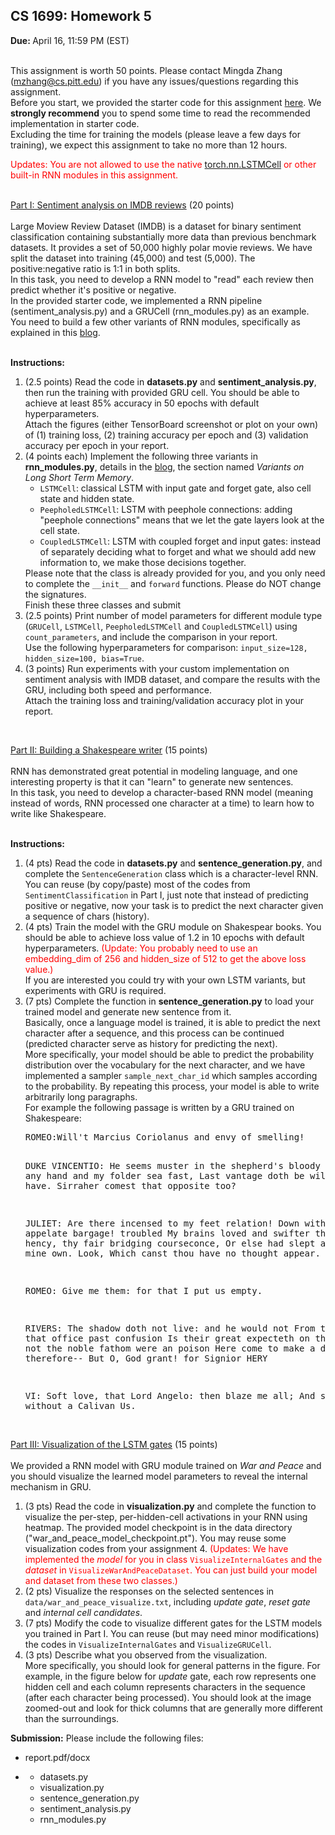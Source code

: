 <body>
  <h2>CS 1699: Homework 5 </h2>
  <b>Due: </b>April 16, 11:59 PM (EST)
  <br><br>

  This assignment is worth 50 points. Please contact Mingda Zhang (mzhang@cs.pitt.edu) if you have any issues/questions regarding this assignment.<br>
  Before you start, we provided the starter code for this assignment <a href="hw5_starter.zip">here</a>.
  We <b>strongly recommend</b> you to spend some time to read the recommended implementation in starter code.<br>
  Excluding the time for training the models (please leave a few days for training), we expect this assignment to take no more than 12 hours.<br>

  <span style="color: red;">Updates: You are not allowed to use the native <a href="https://pytorch.org/docs/stable/nn.html#lstmcell" target="_blank">torch.nn.LSTMCell</a> or other built-in RNN modules in this assignment.</span>
  <br><br>

  <u>Part I: Sentiment analysis on IMDB reviews</u> (20 points)
  <br><br>
  Large Moview Review Dataset (IMDB) is a dataset for binary sentiment classification containing substantially more data than previous benchmark datasets.
  It provides a set of 50,000 highly polar movie reviews. We have split the dataset into training (45,000) and test (5,000). The positive:negative ratio is 1:1 in both splits. <br>
  In this task, you need to develop a RNN model to "read" each review then predict whether it's positive or negative. <br>
  In the provided starter code, we implemented a RNN pipeline (<span class="fw">sentiment_analysis.py</span>) and a GRUCell (<span class="fw">rnn_modules.py</span>) as an example. <br>
  You need to build a few other variants of RNN modules, specifically as explained in this <a href="https://colah.github.io/posts/2015-08-Understanding-LSTMs/" target="_blank">blog</a>.<br><br>

  <b>Instructions:</b>
  <ol>
    <li>(2.5 points) Read the code in <b>datasets.py</b> and <b>sentiment_analysis.py</b>, then run the training with provided GRU cell. You should be able to achieve at least 85% accuracy in 50 epochs with default hyperparameters. <br>
      Attach the figures (either TensorBoard screenshot or plot on your own) of (1) training loss, (2) training accuracy per epoch and (3) validation accuracy per epoch in your report. </li>
    <li>(4 points each) Implement the following three variants in <b>rnn_modules.py</b>, details in the <a href="https://colah.github.io/posts/2015-08-Understanding-LSTMs/" target="_blank">blog</a>, the section named <i>Variants on Long Short Term Memory</i>.
      <ul>
        <li><code>LSTMCell</code>: classical LSTM with input gate and forget gate, also cell state and hidden state.</li>
        <li><code>PeepholedLSTMCell</code>: LSTM with peephole connections: adding "peephole connections" means that we let the gate layers look at the cell state.</li>
        <li><code>CoupledLSTMCell</code>: LSTM with coupled forget and input gates: instead of separately deciding what to forget and what we should add new information to, we make those decisions together.</li>
      </ul>
      Please note that the class is already provided for you, and you only need to complete the <code>__init__</code> and <code>forward</code> functions. Please do NOT change the signatures. <br>
      Finish these three classes and submit
    </li>
    <li>(2.5 points) Print number of model parameters for different module type (<code>GRUCell</code>, <code>LSTMCell</code>, <code>PeepholedLSTMCell</code> and <code>CoupledLSTMCell</code>) using <code>count_parameters</code>, and include the comparison in your report. <br>
      Use the following hyperparameters for comparison: <code>input_size=128, hidden_size=100, bias=True</code>.
    </li>
    <li>(3 points) Run experiments with your custom implementation on sentiment analysis with IMDB dataset, and compare the results with the GRU, including both speed and performance. <br>
      Attach the training loss and training/validation accuracy plot in your report.</li>
  </ol>

  <br>

  <u>Part II: Building a Shakespeare writer</u> (15 points)
  <br><br>
  RNN has demonstrated great potential in modeling language, and one interesting property is that it can "learn" to generate new sentences. <br>
  In this task, you need to develop a character-based RNN model (meaning instead of words, RNN processed one character at a time) to learn how to write like Shakespeare.
  <br><br>

  <b>Instructions:</b>
  <ol>
    <li>(4 pts) Read the code in <b>datasets.py</b> and <b>sentence_generation.py</b>, and complete the <code>SentenceGeneration</code> class which is a character-level RNN. <br>
      You can reuse (by copy/paste) most of the codes from <code>SentimentClassification</code> in Part I, just note that instead of predicting positive or negative, now your task is to predict the next character given a sequence of chars (history). <br>
    </li>
    <li>(4 pts) Train the model with the GRU module on Shakespear books. You should be able to achieve loss value of 1.2 in 10 epochs with default hyperparameters. <span style="color: red;">(Update: You probably need to use an embedding_dim of 256 and hidden_size of 512 to get the above loss value.)</span><br>
      If you are interested you could try with your own LSTM variants, but experiments with GRU is required.</li>
    <li>(7 pts) Complete the function in <b>sentence_generation.py</b> to load your trained model and generate new sentence from it. <br>
      Basically, once a language model is trained, it is able to predict the next character after a sequence, and this process can be continued (predicted character serve as history for predicting the next). <br>
      More specifically, your model should be able to predict the probability distribution over the vocabulary for the next character, and we have implemented a sampler <code>sample_next_char_id</code> which samples according to the probability. By repeating this process, your model is able to write arbitrarily long paragraphs. <br>
      For example the following passage is written by a GRU trained on Shakespeare:<br>
      <pre>ROMEO:Will't Marcius Coriolanus and envy of smelling!

DUKE VINCENTIO:
He seems muster in the shepherd's bloody winds;
Which any hand and my folder sea fast,
Last vantage doth be willing forth to have.
Sirraher comest that opposite too?

JULIET:
Are there incensed to my feet relation!
Down with mad appelate bargage! troubled
My brains loved and swifter than edwards:
Or, hency, thy fair bridging courseconce,
Or else had slept a traitors in mine own.
Look, Which canst thou have no thought appear.

ROMEO:
Give me them: for that I put us empty.

RIVERS:
The shadow doth not live: and he would not
From thee for his that office past confusion
Is their great expecteth on the wheek;
But not the noble fathom were an poison
Here come to make a dukedom: therefore--
But O, God grant! for Signior HERY

VI:
Soft love, that Lord Angelo: then blaze me all;
And slept not without a Calivan Us.
</pre>
  </ol>

  <br>
  <u>Part III: Visualization of the LSTM gates</u> (15 points)
  <br><br>
  We provided a RNN model with GRU module trained on <i>War and Peace</i> and you should visualize the learned model parameters to reveal the internal mechanism in GRU.<br>
  <ol>
    <li>(3 pts) Read the code in <b>visualization.py</b> and complete the function <code></code> to visualize the per-step, per-hidden-cell activations in your RNN using heatmap. The provided model checkpoint is in the data directory ("war_and_peace_model_checkpoint.pt"). You may reuse some visualization codes from your assignment 4. <span style="color: red;">(Updates: We have implemented the <i>model</i> for you in class <code>VisualizeInternalGates</code> and the <i>dataset</i> in <code>VisualizeWarAndPeaceDataset</code>. You can just build your model and dataset from these two classes.)</span></li>
    <li>(2 pts) Visualize the responses on the selected sentences in <code>data/war_and_peace_visualize.txt</code>, including <i>update gate</i>, <i>reset gate</i> and <i>internal cell candidates</i>.</li>
    <li>(7 pts) Modify the code to visualize different gates for the LSTM models you trained in Part I. You can reuse (but may need minor modifications) the codes in <code>VisualizeInternalGates</code> and <code>VisualizeGRUCell</code>.
    </li><li>(3 pts) Describe what you observed from the visualization. <br>
      More specifically, you should look for general patterns in the figure. For example, in the figure below for <i>update</i> gate, each row represents one hidden cell and each column represents characters in the sequence (after each character being processed). You should look at the image zoomed-out and look for thick columns that are generally more different than the surroundings. <br>
    </li>
  </ol>

  <b>Submission:</b> Please include the following files:
  <ul>
    <li>
      <span class="fw">report.pdf/docx</span>
    </li>
    <li>
      <span class="fw">
        <ul>
          <li>datasets.py</li>
          <li>visualization.py</li>
          <li>sentence_generation.py</li>
          <li>sentiment_analysis.py</li>
          <li>rnn_modules.py</li>
        </ul>
      </span>
    </li>
  </ul>
  <br>



</body>
